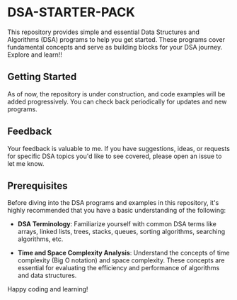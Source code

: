 # DSA-STARTER-PACK

This repository provides simple and essential Data Structures and Algorithms (DSA) programs to help you get started. These programs cover fundamental concepts and serve as building blocks for your DSA journey. Explore and learn!!


## Getting Started

As of now, the repository is under construction, and code examples will be added progressively. You can check back periodically for updates and new programs.

## Feedback

Your feedback is valuable to me. If you have suggestions, ideas, or requests for specific DSA topics you'd like to see covered, please open an issue to let me know.

## Prerequisites

Before diving into the DSA programs and examples in this repository, it's highly recommended that you have a basic understanding of the following:

- **DSA Terminology**: Familiarize yourself with common DSA terms like arrays, linked lists, trees, stacks, queues, sorting algorithms, searching algorithms, etc.

- **Time and Space Complexity Analysis**: Understand the concepts of time complexity (Big O notation) and space complexity. These concepts are essential for evaluating the efficiency and performance of algorithms and data structures.



Happy coding and learning!
